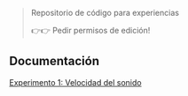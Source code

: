 > Repositorio de código para experiencias
>
> 👉️👉️ Pedir permisos de edición! 

## Documentación

[Experimento 1: Velocidad del sonido](https://github.com/labunsl/LibreLabUNSL/blob/main/E1%20Velocidad%20del%20sonido/Documentaci%C3%B3n/VelSonidoSecundariaUniversidad.md)
